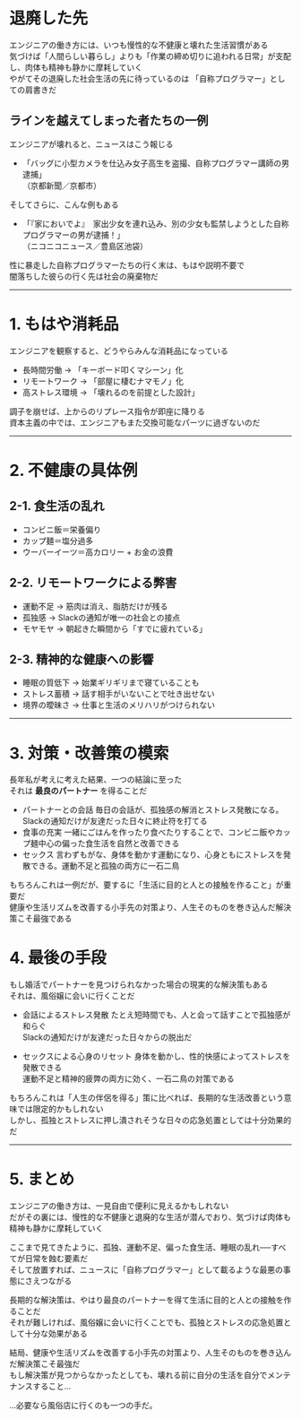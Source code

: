 # 退廃した先

エンジニアの働き方には、いつも慢性的な不健康と壊れた生活習慣がある  
気づけば「人間らしい暮らし」よりも「作業の締め切りに追われる日常」が支配し、肉体も精神も静かに摩耗していく  
やがてその退廃した社会生活の先に待っているのは 「自称プログラマー」としての肩書きだ  

## ラインを越えてしまった者たちの一例  

エンジニアが壊れると、ニュースはこう報じる  

* 「バッグに小型カメラを仕込み女子高生を盗撮、自称プログラマー講師の男逮捕」  
（京都新聞／京都市）  

そしてさらに、こんな例もある  
* 「『家においでよ』　家出少女を連れ込み、別の少女も監禁しようとした自称プログラマーの男が逮捕！」  
（ニコニコニュース／豊島区池袋）  

性に暴走した自称プログラマーたちの行く末は、もはや説明不要で  
闇落ちした彼らの行く先は社会の廃棄物だ  

---

# 1. もはや消耗品

エンジニアを観察すると、どうやらみんな消耗品になっている

* 長時間労働 → 「キーボード叩くマシーン」化  
* リモートワーク → 「部屋に棲むナマモノ」化  
* 高ストレス環境 → 「壊れるのを前提とした設計」  

調子を崩せば、上からのリプレース指令が即座に降りる  
資本主義の中では、エンジニアもまた交換可能なパーツに過ぎないのだ  

---

# 2. 不健康の具体例

## 2-1. 食生活の乱れ

* コンビニ飯＝栄養偏り  
* カップ麺＝塩分過多  
* ウーバーイーツ＝高カロリー + お金の浪費  

## 2-2. リモートワークによる弊害

* 運動不足 → 筋肉は消え、脂肪だけが残る  
* 孤独感 → Slackの通知が唯一の社会との接点  
* モヤモヤ → 朝起きた瞬間から「すでに疲れている」  

## 2-3. 精神的な健康への影響

* 睡眠の質低下 → 始業ギリギリまで寝ていることも  
* ストレス蓄積 → 話す相手がいないことで吐き出せない  
* 境界の曖昧さ → 仕事と生活のメリハリがつけられない  

---

# 3. 対策・改善策の模索

長年私が考えに考えた結果、一つの結論に至った  
それは **最良のパートナー** を得ることだ  

* パートナーとの会話
毎日の会話が、孤独感の解消とストレス発散になる。Slackの通知だけが友達だった日々に終止符を打てる  
* 食事の充実
一緒にごはんを作ったり食べたりすることで、コンビニ飯やカップ麺中心の偏った食生活を自然と改善できる  
* セックス
言わずもがな、身体を動かす運動になり、心身ともにストレスを発散できる。運動不足と孤独の両方に一石二鳥  

もちろんこれは一例だが、要するに「生活に目的と人との接触を作ること」が重要だ  
健康や生活リズムを改善する小手先の対策より、人生そのものを巻き込んだ解決策こそ最強である  

# 4. 最後の手段

もし婚活でパートナーを見つけられなかった場合の現実的な解決策もある  
それは、風俗嬢に会いに行くことだ  

* 会話によるストレス発散
たとえ短時間でも、人と会って話すことで孤独感が和らぐ  
Slackの通知だけが友達だった日々からの脱出だ  

* セックスによる心身のリセット
身体を動かし、性的快感によってストレスを発散できる  
運動不足と精神的疲弊の両方に効く、一石二鳥の対策である  

もちろんこれは「人生の伴侶を得る」策に比べれば、長期的な生活改善という意味では限定的かもしれない  
しかし、孤独とストレスに押し潰されそうな日々の応急処置としては十分効果的だ  

---

# 5. まとめ

エンジニアの働き方は、一見自由で便利に見えるかもしれない  
だがその裏には、慢性的な不健康と退廃的な生活が潜んでおり、気づけば肉体も精神も静かに摩耗していく  

ここまで見てきたように、孤独、運動不足、偏った食生活、睡眠の乱れ──すべてが日常を蝕む要素だ  
そして放置すれば、ニュースに「自称プログラマー」として載るような最悪の事態にさえつながる  

長期的な解決策は、やはり最良のパートナーを得て生活に目的と人との接触を作ることだ  
それが難しければ、風俗嬢に会いに行くことでも、孤独とストレスの応急処置として十分な効果がある  

結局、健康や生活リズムを改善する小手先の対策より、人生そのものを巻き込んだ解決策こそ最強だ  
もし解決策が見つからなかったとしても、壊れる前に自分の生活を自分でメンテナンスすること...

...必要なら風俗店に行くのも一つの手だ。
